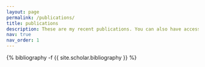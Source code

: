 ```yaml
---
layout: page
permalink: /publications/
title: publications
description: These are my recent publications. You can also have access to them through my <a href='https://scholar.google.com/citations?user=ruAACwIAAAAJ&hl=en&authuser=1'> Google Scholar </a> Profile.
nav: true
nav_order: 1
---
```

<!-- _pages/publications.md -->
<div class="publications">

{% bibliography -f {{ site.scholar.bibliography }} %}

</div>
